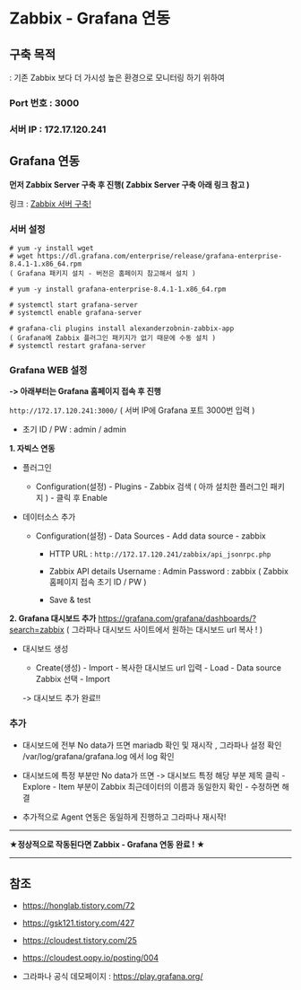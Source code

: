 # Zabbix - Grafana 연동

## 구축 목적
: 기존 Zabbix 보다 더 가시성 높은 환경으로 모니터링 하기 위하여


### Port 번호 : 3000
### 서버 IP : 172.17.120.241


## Grafana 연동

**먼저 Zabbix Server 구축 후 진행( Zabbix Server 구축 아래 링크 참고 )**

링크 : [Zabbix 서버 구축!][link]

[link]: https://github.com/Dawon2/Server-Practice/blob/main/Zabbix%20%EC%84%9C%EB%B2%84/Zabbix%20Server%20%EA%B5%AC%EC%B6%95.md

### 서버 설정
```
# yum -y install wget
# wget https://dl.grafana.com/enterprise/release/grafana-enterprise-8.4.1-1.x86_64.rpm
( Grafana 패키지 설치 - 버전은 홈페이지 참고해서 설치 )

# yum -y install grafana-enterprise-8.4.1-1.x86_64.rpm

# systemctl start grafana-server
# systemctl enable grafana-server

# grafana-cli plugins install alexanderzobnin-zabbix-app
( Grafana에 Zabbix 플러그인 패키지가 없기 때문에 수동 설치 )
# systemctl restart grafana-server

```

### Grafana WEB 설정
**-> 아래부터는 Grafana 홈페이지 접속 후 진행**

```http://172.17.120.241:3000/```
( 서버 IP에 Grafana 포트 3000번 입력 )

- 초기 ID / PW
: admin / admin


**1. 자빅스 연동**
- 플러그인
  - Configuration(설정) - Plugins - Zabbix 검색 ( 아까 설치한 플러그인 패키지 ) - 클릭 후 Enable

- 데이터소스 추가
  - Configuration(설정) - Data Sources - Add data source - zabbix
    - HTTP
      URL : ```http://172.17.120.241/zabbix/api_jsonrpc.php```

    - Zabbix API details
      Username : Admin
      Password : zabbix
      ( Zabbix 홈페이지 접속 초기 ID / PW )
    - Save & test

**2. Grafana 대시보드 추가**
https://grafana.com/grafana/dashboards/?search=zabbix
( 그라파나 대시보드 사이트에서 원하는 대시보드 url 복사 ! )

- 대시보드 생성
  - Create(생성) - Import - 복사한 대시보드 url 입력 - Load - Data source Zabbix 선택 - Import

  -> 대시보드 추가 완료!!

### 추가
- 대시보드에 전부 No data가 뜨면 mariadb 확인 및 재시작 , 그라파나 설정 확인
  /var/log/grafana/grafana.log 에서 log 확인

- 대시보드에 특정 부분만 No data가 뜨면
  -> 대시보드 특정 해당 부분 제목 클릭 - Explore - Item 부분이 Zabbix 최근데이터의 이름과 동일한지 확인 - 수정하면 해결

- 추가적으로 Agent 연동은 동일하게 진행하고 그라파나 재시작!

***
**★정상적으로 작동된다면 Zabbix - Grafana 연동 완료 ! ★**
***

## 참조
- https://honglab.tistory.com/72
- https://gsk121.tistory.com/427
- https://cloudest.tistory.com/25
- https://cloudest.oopy.io/posting/004

- 그라파나 공식 데모페이지 : https://play.grafana.org/
